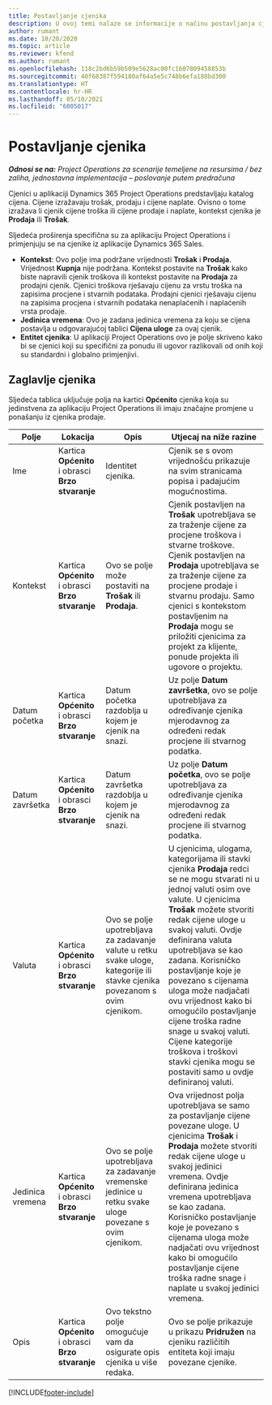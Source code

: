 ```yaml
---
title: Postavljanje cjenika
description: U ovoj temi nalaze se informacije o načinu postavljanja cjenika koštanja i prodaje.
author: rumant
ms.date: 10/20/2020
ms.topic: article
ms.reviewer: kfend
ms.author: rumant
ms.openlocfilehash: 118c2bd6b59b509e5628ac00fc1607809458853b
ms.sourcegitcommit: 40f68387f594180af64a5e5c748b6efa188bd300
ms.translationtype: HT
ms.contentlocale: hr-HR
ms.lasthandoff: 05/10/2021
ms.locfileid: "6005017"
---
```

# <a name="set-up-price-lists"></a>Postavljanje cjenika

_**Odnosi se na:** Project Operations za scenarije temeljene na resursima / bez zaliha, jednostavna implementacija – poslovanje putem predračuna_

Cjenici u aplikaciji Dynamics 365 Project Operations predstavljaju katalog cijena. Cijene izražavaju trošak, prodaju i cijene naplate. Ovisno o tome izražava li cjenik cijene troška ili cijene prodaje i naplate, kontekst cjenika je **Prodaja** ili **Trošak**.

Sljedeća proširenja specifična su za aplikaciju Project Operations i primjenjuju se na cjenike iz aplikacije Dynamics 365 Sales.

- **Kontekst**: Ovo polje ima podržane vrijednosti **Trošak** i **Prodaja**. Vrijednost **Kupnja** nije podržana. Kontekst postavite na **Trošak** kako biste napravili cjenik troškova ili kontekst postavite na **Prodaja** za prodajni cjenik. Cjenici troškova rješavaju cijenu za vrstu troška na zapisima procjene i stvarnih podataka. Prodajni cjenici rješavaju cijenu na zapisima procjena i stvarnih podataka nenaplaćenih i naplaćenih vrsta prodaje.
- **Jedinica vremena**: Ovo je zadana jedinica vremena za koju se cijena postavlja u odgovarajućoj tablici **Cijena uloge** za ovaj cjenik.
- **Entitet cjenika**: U aplikaciji Project Operations ovo je polje skriveno kako bi se cjenici koji su specifični za ponudu ili ugovor razlikovali od onih koji su standardni i globalno primjenjivi.

## <a name="price-list-header"></a>Zaglavlje cjenika

Sljedeća tablica uključuje polja na kartici **Općenito** cjenika koja su jedinstvena za aplikaciju Project Operations ili imaju značajne promjene u ponašanju iz cjenika prodaje.

| Polje | Lokacija | Opis | Utjecaj na niže razine |
| --- | --- | --- | --- |
| Ime | Kartica **Općenito** i obrasci **Brzo stvaranje** | Identitet cjenika. | Cjenik se s ovom vrijednošću prikazuje na svim stranicama popisa i padajućim mogućnostima.|
| Kontekst | Kartica **Općenito** i obrasci **Brzo stvaranje** | Ovo se polje može postaviti na **Trošak** ili **Prodaja**. | Cjenik postavljen na **Trošak** upotrebljava se za traženje cijene za procjene troškova i stvarne troškove. Cjenik postavljen na **Prodaja** upotrebljava se za traženje cijene za procjene prodaje i stvarnu prodaju. Samo cjenici s kontekstom postavljenim na **Prodaja** mogu se priložiti cjenicima za projekt za klijente, ponude projekta ili ugovore o projektu. |
| Datum početka | Kartica **Općenito** i obrasci **Brzo stvaranje** | Datum početka razdoblja u kojem je cjenik na snazi. | Uz polje **Datum završetka**, ovo se polje upotrebljava za određivanje cjenika mjerodavnog za određeni redak procjene ili stvarnog podatka. |
| Datum završetka | Kartica **Općenito** i obrasci **Brzo stvaranje** | Datum završetka razdoblja u kojem je cjenik na snazi. | Uz polje **Datum početka**, ovo se polje upotrebljava za određivanje cjenika mjerodavnog za određeni redak procjene ili stvarnog podatka. |
| Valuta | Kartica **Općenito** i obrasci **Brzo stvaranje** | Ovo se polje upotrebljava za zadavanje valute u retku svake uloge, kategorije ili stavke cjenika povezanom s ovim cjenikom. | U cjenicima, ulogama, kategorijama ili stavki cjenika **Prodaja** redci se ne mogu stvarati ni u jednoj valuti osim ove valute. U cjenicima **Trošak** možete stvoriti redak cijene uloge u svakoj valuti. Ovdje definirana valuta upotrebljava se kao zadana. Korisničko postavljanje koje je povezano s cijenama uloga može nadjačati ovu vrijednost kako bi omogućilo postavljanje cijene troška radne snage u svakoj valuti. Cijene kategorije troškova i troškovi stavki cjenika mogu se postaviti samo u ovdje definiranoj valuti. |
| Jedinica vremena | Kartica **Općenito** i obrasci **Brzo stvaranje** | Ovo se polje upotrebljava za zadavanje vremenske jedinice u retku svake uloge povezane s ovim cjenikom. | Ova vrijednost polja upotrebljava se samo za postavljanje cijene povezane uloge. U cjenicima **Trošak** i **Prodaja** možete stvoriti redak cijene uloge u svakoj jedinici vremena. Ovdje definirana jedinica vremena upotrebljava se kao zadana. Korisničko postavljanje koje je povezano s cijenama uloga može nadjačati ovu vrijednost kako bi omogućilo postavljanje cijene troška radne snage i naplate u svakoj jedinici vremena. |
| Opis | Kartica **Općenito** i obrasci **Brzo stvaranje** | Ovo tekstno polje omogućuje vam da osigurate opis cjenika u više redaka. | Ovo se polje prikazuje u prikazu **Pridružen** na cjeniku različitih entiteta koji imaju povezane cjenike. |


[!INCLUDE[footer-include](../includes/footer-banner.md)]